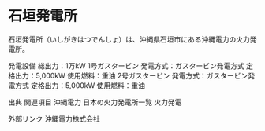 # 石垣発電所

石垣発電所（いしがきはつでんしょ）は、沖縄県石垣市にある沖縄電力の火力発電所。

発電設備
総出力：1万kW
1号ガスタービン
発電方式：ガスタービン発電方式
定格出力：5,000kW
使用燃料：重油
2号ガスタービン
発電方式：ガスタービン発電方式
定格出力：5,000kW
使用燃料：重油

出典
関連項目
沖縄電力
日本の火力発電所一覧
火力発電

外部リンク
沖縄電力株式会社